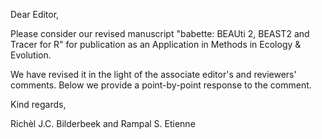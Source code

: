 Dear Editor,

Please consider our revised manuscript "babette: BEAUti 2, BEAST2 and Tracer for R" 
for publication as an Application in Methods in Ecology & Evolution.

We have revised it in the light of the associate editor's and reviewers' comments. 
Below we provide a point-by-point response to the comment.

Kind regards,

Richèl J.C. Bilderbeek and Rampal S. Etienne
